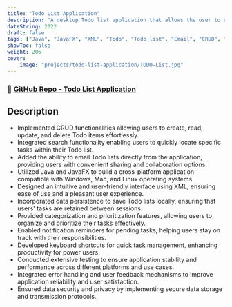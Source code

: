 ```yaml
---
title: "Todo List Application"
description: "A desktop Todo list application that allows the user to save, update, delete, search & email Todo Lists"
dateString: 2022
draft: false
tags: ["Java", "JavaFX", "XML", "Todo", "Todo list", "Email", "CRUD", "Windows Application", "Mac Application", "Linux Application"]
showToc: false
weight: 206
cover:
    image: "projects/todo-list-application/TODO-List.jpg"
--- 
```

### 🔗 [GitHub Repo - Todo List Application](https://github.com/Rayan-Mansoor/To-do-List-Java-FXML)


## Description

- Implemented CRUD functionalities allowing users to create, read, update, and delete Todo items effortlessly.
- Integrated search functionality enabling users to quickly locate specific tasks within their Todo list.
- Added the ability to email Todo lists directly from the application, providing users with convenient sharing and collaboration options.
- Utilized Java and JavaFX to build a cross-platform application compatible with Windows, Mac, and Linux operating systems.
- Designed an intuitive and user-friendly interface using XML, ensuring ease of use and a pleasant user experience.
- Incorporated data persistence to save Todo lists locally, ensuring that users' tasks are retained between sessions.
- Provided categorization and prioritization features, allowing users to organize and prioritize their tasks effectively.
- Enabled notification reminders for pending tasks, helping users stay on track with their responsibilities.
- Developed keyboard shortcuts for quick task management, enhancing productivity for power users.
- Conducted extensive testing to ensure application stability and performance across different platforms and use cases.
- Integrated error handling and user feedback mechanisms to improve application reliability and user satisfaction.
- Ensured data security and privacy by implementing secure data storage and transmission protocols.